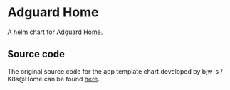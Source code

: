 # Adguard Home

A helm chart for [Adguard Home](https://github.com/AdguardTeam/AdGuardHome).

## Source code

The original source code for the app template chart developed by bjw-s / K8s@Home can be found
[here](https://github.com/bjw-s/helm-charts/tree/main/charts/other/app-template).
